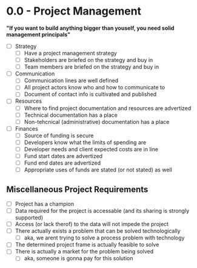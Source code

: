 # 0.0 - Project Management

**"If you want to build anything bigger than youself, you need solid management principals"**

* [ ] Strategy
  * [ ] Have a project management strategy
  * [ ] Stakeholders are briefed on the strategy and buy in
  * [ ] Team members are briefed on the strategy and buy in
* [ ] Communication
  * [ ] Communication lines are well defined
  * [ ] All project actors know who and how to communicate to
  * [ ] Document of contact info is cultivated and published
* [ ] Resources
  * [ ] Where to find project documentation and resources are advertized
  * [ ] Technical documentation has a place
  * [ ] Non-tehcnical (administrative) documentation has a place
* [ ] Finances
  * [ ] Source of funding is secure
  * [ ] Developers know what the limits of spending are
  * [ ] Developer needs and client expected costs are in line
  * [ ] Fund start dates are advertized
  * [ ] Fund end dates are advertized
  * [ ] Appropriate uses of funds are stated (or not stated) as well

## Miscellaneous Project Requirements

* [ ] Project has a champion
* [ ] Data required for the project is accessable (and its sharing is strongly supported)
* [ ] Access (or lack therof) to the data will not impede the project
* [ ] There actually exists a problem that can be solved technologically
  * [ ] aka, we arent trying to solve a process problem with technology
* [ ] The determined project frame is actually feasible to solve
* [ ] There is actually a market for the problem being solved
  * [ ] aka, someone is gonna pay for this solution
